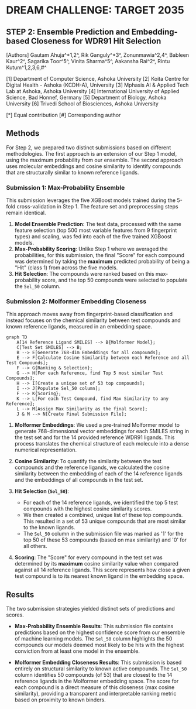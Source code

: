 # DREAM CHALLENGE: TARGET 2035

## STEP 2: Ensemble Prediction and Embedding-based Closeness for WDR91 Hit Selection

[Authors]
Gautam Ahuja^*1,2^,  Rik Ganguly^*3^, Zonunmawia^2,4^, Bableen Kaur^2^,  Sagarika Toor^5^, Vinita Sharma^5^, Aakansha Rai^2^, Rintu Kutum^1,2,3,6,#^

[1] Department of Computer Science, Ashoka University
[2] Koita Centre for Digital Health - Ashoka (KCDH-A),  University
[3] Mphasis AI & Applied Tech Lab at Ashoka, Ashoka University
[4] International University of Applied Science, Bad Honnef, Germany
[5] Department of Biology, Ashoka University
[6] Trivedi School of Biosciences, Ashoka University  

[*] Equal contribution
[#] Corresponding author

## Methods

For Step 2, we prepared two distinct submissions based on different methodologies. The first approach is an extension of our Step 1 model, using the maximum probability from our ensemble. The second approach uses molecular embeddings and cosine similarity to identify compounds that are structurally similar to known reference ligands.

### Submission 1: Max-Probability Ensemble

This submission leverages the five XGBoost models trained during the 5-fold cross-validation in Step 1. The feature set and preprocessing steps remain identical.

1. **Model Ensemble Prediction**: The test data, processed with the same feature selection (top 500 most variable features from 9 fingerprint types) and scaling, was fed into each of the five trained XGBoost models.
2. **Max-Probability Scoring**: Unlike Step 1 where we averaged the probabilities, for this submission, the final "Score" for each compound was determined by taking the **maximum** predicted probability of being a "Hit" (class 1) from across the five models.
3. **Hit Selection**: The compounds were ranked based on this max-probability score, and the top 50 compounds were selected to populate the `Sel_50` column.

### Submission 2: Molformer Embedding Closeness

This approach moves away from fingerprint-based classification and instead focuses on the chemical similarity between test compounds and known reference ligands, measured in an embedding space.

```mermaid
graph TD
    A[14 Reference Ligand SMILES] --> B{Molformer Model};
    C[Test Set SMILES] --> B;
    B --> E[Generate 768-dim Embeddings for all compounds];
    E --> F[Calculate Cosine Similarity between each Reference and all Test Compounds];
    F --> G{Ranking & Selection};
    G --> H[For each Reference, find Top 5 most similar Test Compounds];
    H --> I[Create a unique set of 53 top compounds];
    I --> J[Populate Sel_50 column];
    F --> K{Scoring};
    K --> L[For each Test Compound, find Max Similarity to any Reference];
    L --> M[Assign Max Similarity as the final Score];
    J & M --> N[Create Final Submission File];
```

1. **Molformer Embeddings**: We used a pre-trained Molformer model to generate 768-dimensional vector embeddings for each SMILES string in the test set and for the 14 provided reference WDR91 ligands. This process translates the chemical structure of each molecule into a dense numerical representation.

2. **Cosine Similarity**: To quantify the similarity between the test compounds and the reference ligands, we calculated the cosine similarity between the embedding of each of the 14 reference ligands and the embeddings of all compounds in the test set.

3. **Hit Selection (`Sel_50`)**:
    * For each of the 14 reference ligands, we identified the top 5 test compounds with the highest cosine similarity scores.
    * We then created a combined, unique list of these top compounds. This resulted in a set of 53 unique compounds that are most similar to the known ligands.
    * The `Sel_50` column in the submission file was marked as '1' for the top 50 of these 53 compounds (based on max similarity) and '0' for all others.

4. **Scoring**: The "Score" for every compound in the test set was determined by its **maximum** cosine similarity value when compared against all 14 reference ligands. This score represents how close a given test compound is to its nearest known ligand in the embedding space.

## Results

The two submission strategies yielded distinct sets of predictions and scores.

* **Max-Probability Ensemble Results**: This submission file contains predictions based on the highest confidence score from our ensemble of machine learning models. The `Sel_50` column highlights the 50 compounds our models deemed most likely to be hits with the highest conviction from at least one model in the ensemble.

* **Molformer Embedding Closeness Results**: This submission is based entirely on structural similarity to known active compounds. The `Sel_50` column identifies 50 compounds (of 53) that are closest to the 14 reference ligands in the Molformer embedding space. The score for each compound is a direct measure of this closeness (max cosine similarity), providing a transparent and interpretable ranking metric based on proximity to known binders.
